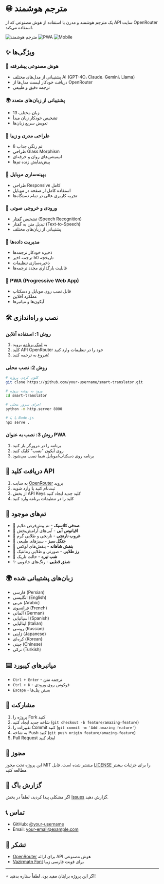 # 🌐 مترجم هوشمند

یک مترجم هوشمند و مدرن با استفاده از هوش مصنوعی که از API سایت OpenRouter استفاده می‌کند.

![مترجم هوشمند](https://img.shields.io/badge/Version-3.0-blue.svg)
![PWA](https://img.shields.io/badge/PWA-Ready-green.svg)
![Mobile](https://img.shields.io/badge/Mobile-Optimized-orange.svg)

## ✨ ویژگی‌ها

### 🤖 هوش مصنوعی پیشرفته
- پشتیبانی از مدل‌های مختلف AI (GPT-4O، Claude، Gemini، Llama)
- دریافت خودکار لیست مدل‌ها از OpenRouter
- ترجمه دقیق و طبیعی

### 🌍 پشتیبانی از زبان‌های متعدد
- 13 زبان مختلف
- تشخیص خودکار زبان مبدأ
- تعویض سریع زبان‌ها

### 🎨 طراحی مدرن و زیبا
- 8 تم رنگی جذاب
- طراحی Glass Morphism
- انیمیشن‌های روان و حرفه‌ای
- پیش‌نمایش زنده تم‌ها

### 📱 بهینه‌سازی موبایل
- طراحی Responsive کامل
- استفاده کامل از صفحه در موبایل
- تجربه کاربری عالی در تمام دستگاه‌ها

### 🎤 ورودی و خروجی صوتی
- تشخیص گفتار (Speech Recognition)
- تبدیل متن به گفتار (Text-to-Speech)
- پشتیبانی از زبان‌های مختلف

### 💾 مدیریت داده‌ها
- ذخیره خودکار ترجمه‌ها
- تاریخچه 50 ترجمه اخیر
- ذخیره‌سازی تنظیمات
- قابلیت بارگذاری مجدد ترجمه‌ها

### 🚀 PWA (Progressive Web App)
- قابل نصب روی موبایل و دسکتاپ
- عملکرد آفلاین
- آیکون‌ها و میانبرها

## 🛠️ نصب و راه‌اندازی

### روش 1: استفاده آنلاین
1. به [لینک برنامه](https://your-username.github.io/smart-translator) بروید
2. کلید API OpenRouter خود را در تنظیمات وارد کنید
3. شروع به ترجمه کنید!

### روش 2: نصب محلی
```bash
# کلون کردن پروژه
git clone https://github.com/your-username/smart-translator.git

# ورود به پوشه پروژه
cd smart-translator

# اجرای سرور محلی
python -m http.server 8000

# یا با Node.js
npx serve .
```

### روش 3: نصب به عنوان PWA
1. برنامه را در مرورگر باز کنید
2. روی آیکون "نصب" کلیک کنید
3. برنامه روی دسکتاپ/موبایل شما نصب می‌شود

## 🔑 دریافت کلید API

1. به سایت [OpenRouter](https://openrouter.ai) بروید
2. ثبت‌نام کنید یا وارد شوید
3. از بخش API Keys کلید جدید ایجاد کنید
4. کلید را در تنظیمات برنامه وارد کنید

## 🎨 تم‌های موجود

- 🤍 **صدفی کلاسیک** - تم پیش‌فرض ملایم
- 🌊 **اقیانوس آبی** - آبی‌های آرامش‌بخش
- 🌅 **غروب نارنجی** - نارنجی و طلایی گرم
- 🌲 **جنگل سبز** - سبزهای طبیعی
- 👑 **بنفش شاهانه** - بنفش‌های لوکس
- 🌹 **رز طلایی** - صورتی و طلایی رمانتیک
- 🌙 **شب تیره** - حالت تاریک
- ✨ **شفق قطبی** - رنگ‌های جادویی

## 🌍 زبان‌های پشتیبانی شده

- فارسی (Persian)
- انگلیسی (English)
- عربی (Arabic)
- فرانسوی (French)
- آلمانی (German)
- اسپانیایی (Spanish)
- ایتالیایی (Italian)
- روسی (Russian)
- ژاپنی (Japanese)
- کره‌ای (Korean)
- چینی (Chinese)
- ترکی (Turkish)

## ⌨️ میانبرهای کیبورد

- `Ctrl + Enter` - ترجمه متن
- `Ctrl + K` - فوکوس روی ورودی
- `Escape` - بستن پنل‌ها

## 🤝 مشارکت

1. پروژه را Fork کنید
2. شاخه جدید ایجاد کنید (`git checkout -b feature/amazing-feature`)
3. تغییرات را Commit کنید (`git commit -m 'Add amazing feature'`)
4. به شاخه Push کنید (`git push origin feature/amazing-feature`)
5. Pull Request ایجاد کنید

## 📄 مجوز

این پروژه تحت مجوز MIT منتشر شده است. فایل [LICENSE](LICENSE) را برای جزئیات بیشتر مطالعه کنید.

## 🐛 گزارش باگ

اگر مشکلی پیدا کردید، لطفاً در بخش [Issues](https://github.com/your-username/smart-translator/issues) گزارش دهید.

## 📞 تماس

- GitHub: [@your-username](https://github.com/your-username)
- Email: your-email@example.com

## 🙏 تشکر

- [OpenRouter](https://openrouter.ai) برای ارائه API هوش مصنوعی
- [Vazirmatn Font](https://github.com/rastikerdar/vazirmatn) برای فونت فارسی زیبا

---

⭐ اگر این پروژه برایتان مفید بود، لطفاً ستاره بدهید! 